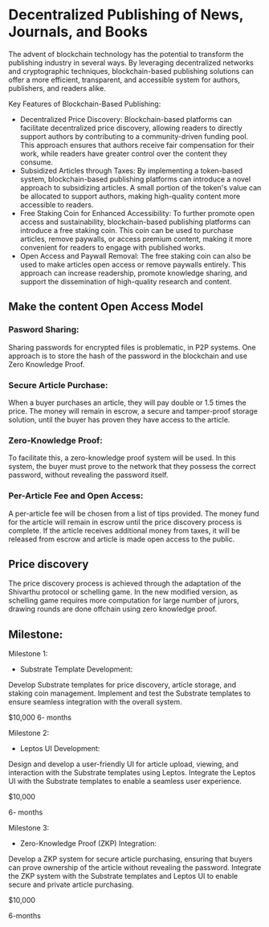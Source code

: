 # Decentralized Publishing of News, Journals, and Books

The advent of blockchain technology has the potential to transform the publishing industry in several ways. By leveraging decentralized networks and cryptographic techniques, blockchain-based publishing solutions can offer a more efficient, transparent, and accessible system for authors, publishers, and readers alike.

Key Features of Blockchain-Based Publishing:

- Decentralized Price Discovery: Blockchain-based platforms can facilitate decentralized price discovery, allowing readers to directly support authors by contributing to a community-driven funding pool. This approach ensures that authors receive fair compensation for their work, while readers have greater control over the content they consume.
- Subsidized Articles through Taxes: By implementing a token-based system, blockchain-based publishing platforms can introduce a novel approach to subsidizing articles. A small portion of the token's value can be allocated to support authors, making high-quality content more accessible to readers.
- Free Staking Coin for Enhanced Accessibility: To further promote open access and sustainability, blockchain-based publishing platforms can introduce a free staking coin. This coin can be used to purchase articles, remove paywalls, or access premium content, making it more convenient for readers to engage with published works.
- Open Access and Paywall Removal: The free staking coin can also be used to make articles open access or remove paywalls entirely. This approach can increase readership, promote knowledge sharing, and support the dissemination of high-quality research and content.

## Make the content Open Access Model
 
### Pasword Sharing: 
Sharing passwords for encrypted files is problematic, in P2P systems. One approach is to store the hash of the password in the blockchain and use Zero Knowledge Proof.

### Secure Article Purchase: 
When a buyer purchases an article, they will pay double or 1.5 times the price. The money will remain in escrow, a secure and tamper-proof storage solution, until the buyer has proven they have access to the article. 

### Zero-Knowledge Proof: 

To facilitate this, a zero-knowledge proof system will be used. In this system, the buyer must prove to the network that they possess the correct password, without revealing the password itself. 

### Per-Article Fee and Open Access: 

A per-article fee will be chosen from a list of tips provided. The money fund for the article will remain in escrow until the price discovery process is complete. If the article receives additional money from taxes, it will be released from escrow and article is made open access to the public.


## Price discovery

The price discovery process is achieved through the adaptation of the Shivarthu protocol or schelling game. In the new modified version, as schelling game requires more computation for large number of jurors, drawing rounds are done offchain using zero knowledge proof.


## Milestone:


Milestone 1:

- Substrate Template Development:

Develop Substrate templates for price discovery, article storage, and staking coin management.
Implement and test the Substrate templates to ensure seamless integration with the overall system.

$10,000
6- months

Milestone 2:

- Leptos UI Development:

Design and develop a user-friendly UI for article upload, viewing, and interaction with the Substrate templates using Leptos.
Integrate the Leptos UI with the Substrate templates to enable a seamless user experience.

$10,000

6- months

Milestone 3:

- Zero-Knowledge Proof (ZKP) Integration:

Develop a ZKP system for secure article purchasing, ensuring that buyers can prove ownership of the article without revealing the password.
Integrate the ZKP system with the Substrate templates and Leptos UI to enable secure and private article purchasing.

$10,000

6-months




